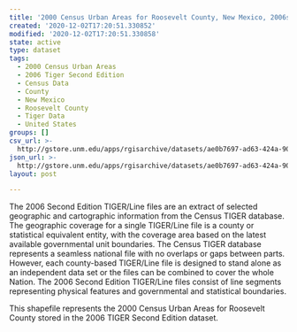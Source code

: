 ```yaml
---
title: '2000 Census Urban Areas for Roosevelt County, New Mexico, 2006se TIGER'
created: '2020-12-02T17:20:51.330852'
modified: '2020-12-02T17:20:51.330858'
state: active
type: dataset
tags:
  - 2000 Census Urban Areas
  - 2006 Tiger Second Edition
  - Census Data
  - County
  - New Mexico
  - Roosevelt County
  - Tiger Data
  - United States
groups: []
csv_url: >-
  http://gstore.unm.edu/apps/rgisarchive/datasets/ae0b7697-ad63-424a-9031-398935718345/tgr2006se_roos_urb00.derived.csv
json_url: >-
  http://gstore.unm.edu/apps/rgisarchive/datasets/ae0b7697-ad63-424a-9031-398935718345/tgr2006se_roos_urb00.derived.json
layout: post

---
```

The 2006 Second Edition TIGER/Line files are an extract of selected geographic and cartographic information from the Census TIGER database.  The geographic coverage for a single TIGER/Line file is a county or statistical equivalent entity, with the coverage area based on the latest available governmental unit boundaries. The Census TIGER database represents a seamless national file with no overlaps or gaps between parts.  However, each county-based TIGER/Line file is designed to stand alone as an independent data set or the files can be combined to cover the whole Nation.  The 2006 Second Edition  TIGER/Line files consist of line segments representing physical features and governmental and statistical boundaries.  

This shapefile represents the 2000 Census Urban Areas for Roosevelt County stored in the 2006 TIGER Second Edition dataset.
